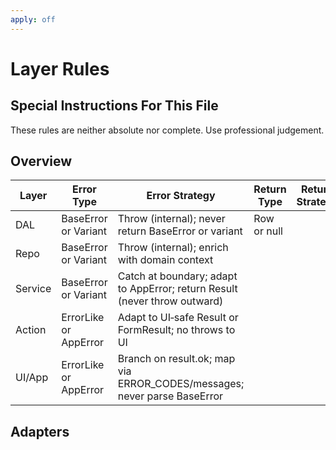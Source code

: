 ```yaml
---
apply: off
---
```


# Layer Rules

## Special Instructions For This File

These rules are neither absolute nor complete. Use professional judgement.

## Overview

| Layer   | Error Type            | Error Strategy                                                            | Return Type | Return Strategy |
| ------- | --------------------- | ------------------------------------------------------------------------- | ----------- | --------------- |
| DAL     | BaseError or Variant  | Throw (internal); never return BaseError or variant                       | Row or null |
| Repo    | BaseError or Variant  | Throw (internal); enrich with domain context                              |
| Service | BaseError or Variant  | Catch at boundary; adapt to AppError; return Result (never throw outward) |
| Action  | ErrorLike or AppError | Adapt to UI‑safe Result or FormResult; no throws to UI                    |
| UI/App  | ErrorLike or AppError | Branch on result.ok; map via ERROR_CODES/messages; never parse BaseError  |

## Adapters
